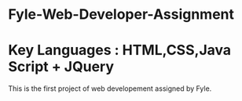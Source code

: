 # Fyle-Web-Developer-Assignment
# Key Languages : HTML,CSS,Java Script + JQuery
This is the first project of web developement assigned by Fyle.
